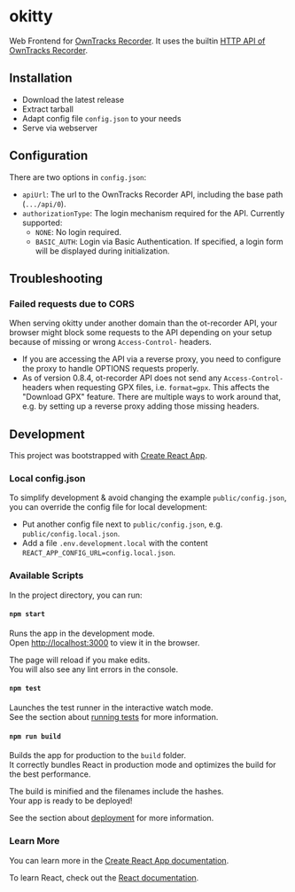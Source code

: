# okitty

Web Frontend for [OwnTracks Recorder](https://github.com/owntracks/recorder).
It uses the builtin [HTTP API of OwnTracks Recorder](https://github.com/owntracks/recorder/blob/master/API.md).

## Installation

* Download the latest release
* Extract tarball
* Adapt config file `config.json` to your needs
* Serve via webserver

## Configuration

There are two options in `config.json`:

* `apiUrl`: The url to the OwnTracks Recorder API, including the base path (`.../api/0`).
* `authorizationType`: The login mechanism required for the API. Currently supported:
  * `NONE`: No login required.
  * `BASIC_AUTH`: Login via Basic Authentication. If specified, a login form will be displayed during initialization.

## Troubleshooting

### Failed requests due to CORS

When serving okitty under another domain than the ot-recorder API, your browser might block some requests to the API
depending on your setup because of missing or wrong `Access-Control-` headers.

* If you are accessing the API via a reverse proxy, you need to configure the proxy to handle OPTIONS requests properly.
* As of version 0.8.4, ot-recorder API does not send any `Access-Control-` headers when requesting GPX files, i.e.
  `format=gpx`. This affects the "Download GPX" feature. There are multiple ways to work around that, e.g. by setting up
  a reverse proxy adding those missing headers.

## Development

This project was bootstrapped with [Create React App](https://github.com/facebook/create-react-app).

### Local config.json

To simplify development & avoid changing the example `public/config.json`, you can override the config file for local
development:

* Put another config file next to `public/config.json`, e.g. `public/config.local.json`.
* Add a file `.env.development.local` with the content `REACT_APP_CONFIG_URL=config.local.json`.

### Available Scripts

In the project directory, you can run:

#### `npm start`

Runs the app in the development mode.<br>
Open [http://localhost:3000](http://localhost:3000) to view it in the browser.

The page will reload if you make edits.<br>
You will also see any lint errors in the console.

#### `npm test`

Launches the test runner in the interactive watch mode.<br>
See the section about [running tests](https://facebook.github.io/create-react-app/docs/running-tests) for more information.

#### `npm run build`

Builds the app for production to the `build` folder.<br>
It correctly bundles React in production mode and optimizes the build for the best performance.

The build is minified and the filenames include the hashes.<br>
Your app is ready to be deployed!

See the section about [deployment](https://facebook.github.io/create-react-app/docs/deployment) for more information.

### Learn More

You can learn more in the [Create React App documentation](https://facebook.github.io/create-react-app/docs/getting-started).

To learn React, check out the [React documentation](https://reactjs.org/).

